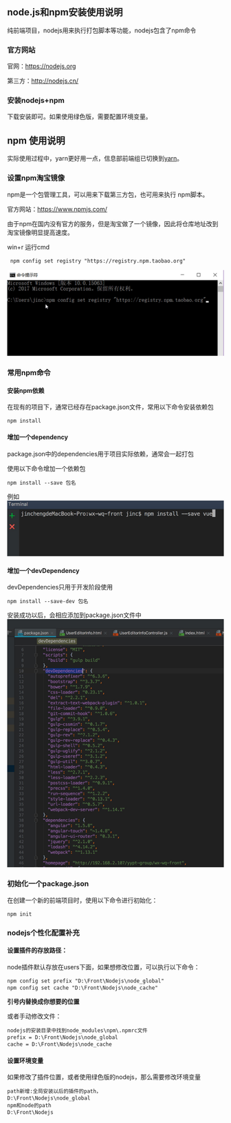## node.js和npm安装使用说明

纯前端项目，nodejs用来执行打包脚本等功能，nodejs包含了npm命令

### 官方网站
官网：https://nodejs.org

第三方：http://nodejs.cn/

### 安装nodejs+npm
下载安装即可。如果使用绿色版，需要配置环境变量。


## npm 使用说明

实际使用过程中，yarn更好用一点，信息部前端组已切换到[yarn](5-yarn安装使用说明.md)。

### 设置npm淘宝镜像
npm是一个包管理工具，可以用来下载第三方包，也可用来执行 npm脚本。  

官方网站：https://www.npmjs.com/

由于npm在国内没有官方的服务，但是淘宝做了一个镜像，因此将仓库地址改到淘宝镜像明显提高速度。

win+r 运行cmd

```
 npm config set registry "https://registry.npm.taobao.org"
```

![](images/ns1.jpg)


### 常用npm命令

#### 安装npm依赖
在现有的项目下，通常已经存在package.json文件，常用以下命令安装依赖包
```
npm install
```

#### 增加一个dependency
package.json中的dependencies用于项目实际依赖，通常会一起打包

使用以下命令增加一个依赖包

```
npm install --save 包名
```
例如
![](images/ns2.jpg)

#### 增加一个devDependency
devDependencies只用于开发阶段使用
```
npm install --save-dev 包名
```
安装成功以后，会相应添加到package.json文件中
![](images/ns3.jpg)

### 初始化一个package.json
在创建一个新的前端项目时，使用以下命令进行初始化：
```
npm init
```

### nodejs个性化配置补充

#### 设置插件的存放路径：

node插件默认存放在users下面，如果想修改位置，可以执行以下命令：
```
npm config set prefix "D:\Front\Nodejs\node_global"
npm config set cache "D:\Front\Nodejs\node_cache"
```
**引号内替换成你想要的位置**

或者手动修改文件：
```
nodejs的安装目录中找到node_modules\npm\.npmrc文件
prefix = D:\Front\Nodejs\node_global
cache = D:\Front\Nodejs\node_cache
```


#### 设置环境变量
如果修改了插件位置，或者使用绿色版的nodejs，那么需要修改环境变量

```
path新增:全局安装以后的插件的path，
D:\Front\Nodejs\node_global
npm和node的path
D:\Front\Nodejs
```


